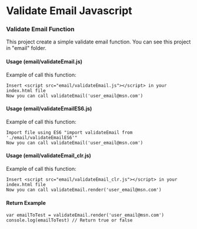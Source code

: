 # Validate Email Javascript

### Validate Email Function
This project create a simple validate email function. You can see this project in "email" folder.

#### Usage (email/validateEmail.js)
Example of call this function:
		
	Insert <script src="email/validateEmail.js"></script> in your index.html file
	Now you can call validateEmail('user_email@msn.com')

#### Usage (email/validateEmailES6.js)
Example of call this function:
	
	Import file using ES6 "import validateEmail from './email/validateEmailES6'"
	Now you can call validateEmail('user_email@msn.com')

#### Usage (email/validateEmail_clr.js)
Example of call this function:

	Insert <script src="email/validateEmail_clr.js"></script> in your index.html file
	Now you can call validateEmail.render('user_email@msn.com')

#### Return Example 

	var emailToTest = validateEmail.render('user_email@msn.com')
	console.log(emailToTest) // Return true or false